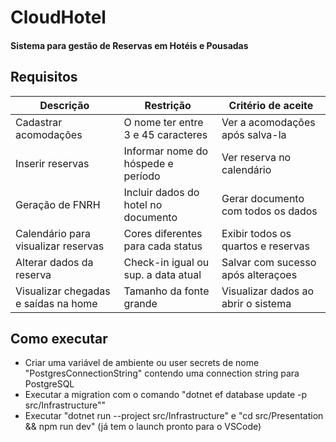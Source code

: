 # CloudHotel

#### Sistema para gestão de Reservas em Hotéis e Pousadas

## Requisitos

| Descrição                                 | Restrição                          | Critério de aceite                 |
|-------------------------------------------|------------------------------------|------------------------------------|
| Cadastrar acomodações                     | O nome ter entre 3 e 45 caracteres | Ver a acomodações após salva-la    |
| Inserir reservas                          | Informar nome do hóspede e período | Ver reserva no calendário          |
| Geração de FNRH                           | Incluir dados do hotel no documento| Gerar documento com todos os dados |
| Calendário para visualizar reservas       | Cores diferentes para cada status  | Exibir todos os quartos e reservas |
| Alterar dados da reserva                  | Check-in igual ou sup. a data atual| Salvar com sucesso após alteraçoes |
| Visualizar chegadas e saídas na home      | Tamanho da fonte grande            | Visualizar dados ao abrir o sistema|

## Como executar

* Criar uma variável de ambiente ou user secrets de nome "PostgresConnectionString" contendo uma connection string para PostgreSQL
* Executar a migration com o comando "dotnet ef database update  -p src/Infrastructure""
* Executar "dotnet run --project src/Infrastructure" e "cd src/Presentation && npm run dev" (já tem o launch pronto para o VSCode)